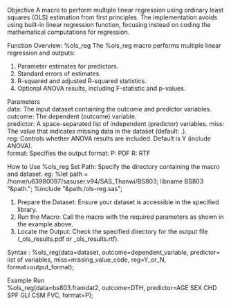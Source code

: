 Objective 
A macro to perform multiple linear regression using ordinary least squares (OLS) estimation from first principles. The implementation avoids using built-in linear regression function, focusing instead on coding the mathematical computations for regression. 
  
Function Overview: %ols_reg 
The %ols_reg macro performs multiple linear regression and outputs: 
1.	Parameter estimates for predictors. 
2.	Standard errors of estimates. 
3.	R-squared and adjusted R-squared statistics. 
4.	Optional ANOVA results, including F-statistic and p-values. 

Parameters  
        data: The input dataset containing the outcome and predictor variables. 
	outcome: The dependent (outcome) variable.  
        predictor: A space-separated list of independent (predictor) variables. 
	miss: The value that indicates missing data in the dataset (default: .).  
        reg: Controls whether ANOVA results are included. Default is Y (include ANOVA).  
	format: Specifies the output format: 
        	P: PDF
	        R: RTF 
  
How to Use %ols_reg 
Set Path: Specify the directory containing the macro and dataset: 
eg:        %let path = /home/u63980097/sasuser.v94/SAS_Thanwi/BS803; libname BS803 "&path."; 
              %include "&path./ols-reg.sas"; 
1.	Prepare the Dataset: Ensure your dataset is accessible in the specified library. 
2.	Run the Macro: Call the macro with the required parameters as shown in the example above. 
3.	Locate the Output: Check the specified directory for the output file (_ols_results.pdf or _ols_results.rtf). 
 
Syntax : 
%ols_reg(data=dataset, outcome=dependent_variable, predictor= list of variables,   miss=missing_value_code,    reg=Y_or_N, format=output_format);  
  
Example Run  
%ols_reg(data=bs803.framdat2, outcome=DTH, predictor=AGE SEX CHD SPF GLI CSM FVC, format=P); 
  
 
